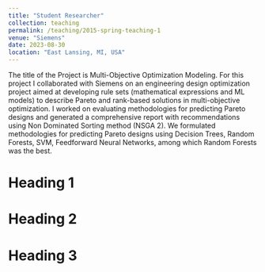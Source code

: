 ```yaml
---
title: "Student Researcher"
collection: teaching
permalink: /teaching/2015-spring-teaching-1
venue: "Siemens"
date: 2023-08-30
location: "East Lansing, MI, USA"
---
```


The title of the Project is Multi-Objective Optimization Modeling. For this project I collaborated with Siemens on an engineering design optimization project aimed at developing rule sets (mathematical expressions and ML models) to describe Pareto and rank-based solutions in multi-objective optimization. I worked on evaluating methodologies for predicting Pareto designs and generated a comprehensive report with recommendations using Non Dominated Sorting method (NSGA 2). We formulated methodologies for predicting Pareto designs using Decision Trees, Random Forests, SVM, Feedforward Neural Networks, among which Random Forests was the best.

Heading 1
======

Heading 2
======

Heading 3
======
